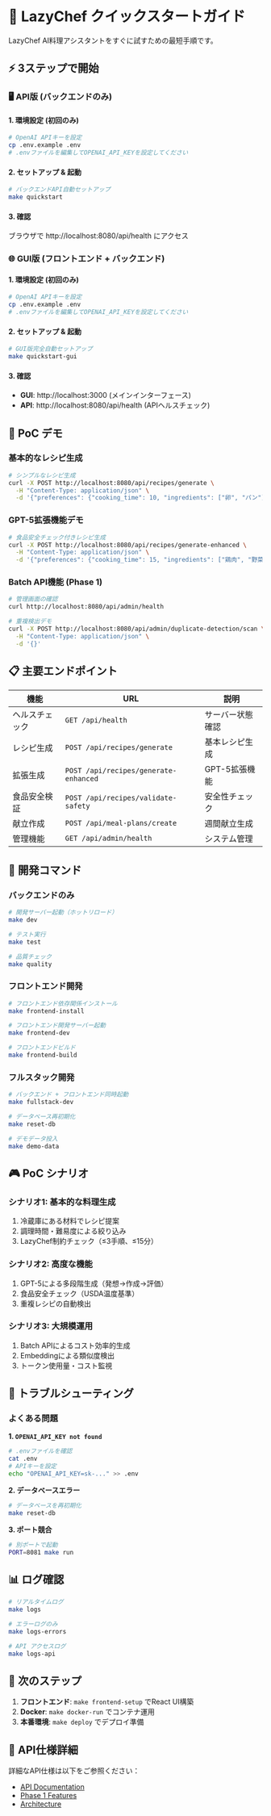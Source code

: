 # 🚀 LazyChef クイックスタートガイド

LazyChef AI料理アシスタントをすぐに試すための最短手順です。

## ⚡ 3ステップで開始

### 🖥️ API版 (バックエンドのみ)

#### 1. 環境設定 (初回のみ)
```bash
# OpenAI APIキーを設定
cp .env.example .env
# .envファイルを編集してOPENAI_API_KEYを設定してください
```

#### 2. セットアップ & 起動
```bash
# バックエンドAPI自動セットアップ
make quickstart
```

#### 3. 確認
ブラウザで http://localhost:8080/api/health にアクセス

### 🌐 GUI版 (フロントエンド + バックエンド)

#### 1. 環境設定 (初回のみ)
```bash
# OpenAI APIキーを設定
cp .env.example .env
# .envファイルを編集してOPENAI_API_KEYを設定してください
```

#### 2. セットアップ & 起動
```bash
# GUI版完全自動セットアップ
make quickstart-gui
```

#### 3. 確認
- **GUI**: http://localhost:3000 (メインインターフェース)
- **API**: http://localhost:8080/api/health (APIヘルスチェック)

## 🎯 PoC デモ

### 基本的なレシピ生成
```bash
# シンプルなレシピ生成
curl -X POST http://localhost:8080/api/recipes/generate \
  -H "Content-Type: application/json" \
  -d '{"preferences": {"cooking_time": 10, "ingredients": ["卵", "パン"]}}'
```

### GPT-5拡張機能デモ
```bash
# 食品安全チェック付きレシピ生成
curl -X POST http://localhost:8080/api/recipes/generate-enhanced \
  -H "Content-Type: application/json" \
  -d '{"preferences": {"cooking_time": 15, "ingredients": ["鶏肉", "野菜"]}}'
```

### Batch API機能 (Phase 1)
```bash
# 管理画面の確認
curl http://localhost:8080/api/admin/health

# 重複検出デモ
curl -X POST http://localhost:8080/api/admin/duplicate-detection/scan \
  -H "Content-Type: application/json" \
  -d '{}'
```

## 📋 主要エンドポイント

| 機能 | URL | 説明 |
|------|-----|------|
| ヘルスチェック | `GET /api/health` | サーバー状態確認 |
| レシピ生成 | `POST /api/recipes/generate` | 基本レシピ生成 |
| 拡張生成 | `POST /api/recipes/generate-enhanced` | GPT-5拡張機能 |
| 食品安全検証 | `POST /api/recipes/validate-safety` | 安全性チェック |
| 献立作成 | `POST /api/meal-plans/create` | 週間献立生成 |
| 管理機能 | `GET /api/admin/health` | システム管理 |

## 🔧 開発コマンド

### バックエンドのみ
```bash
# 開発サーバー起動（ホットリロード）
make dev

# テスト実行
make test

# 品質チェック
make quality
```

### フロントエンド開発
```bash
# フロントエンド依存関係インストール
make frontend-install

# フロントエンド開発サーバー起動
make frontend-dev

# フロントエンドビルド
make frontend-build
```

### フルスタック開発
```bash
# バックエンド + フロントエンド同時起動
make fullstack-dev

# データベース再初期化
make reset-db

# デモデータ投入
make demo-data
```

## 🎮 PoC シナリオ

### シナリオ1: 基本的な料理生成
1. 冷蔵庫にある材料でレシピ提案
2. 調理時間・難易度による絞り込み
3. LazyChef制約チェック（≤3手順、≤15分）

### シナリオ2: 高度な機能
1. GPT-5による多段階生成（発想→作成→評価）
2. 食品安全チェック（USDA温度基準）
3. 重複レシピの自動検出

### シナリオ3: 大規模運用
1. Batch APIによるコスト効率的生成
2. Embeddingによる類似度検出
3. トークン使用量・コスト監視

## 🐛 トラブルシューティング

### よくある問題

**1. `OPENAI_API_KEY not found`**
```bash
# .envファイルを確認
cat .env
# APIキーを設定
echo "OPENAI_API_KEY=sk-..." >> .env
```

**2. データベースエラー**
```bash
# データベースを再初期化
make reset-db
```

**3. ポート競合**
```bash
# 別ポートで起動
PORT=8081 make run
```

## 📊 ログ確認

```bash
# リアルタイムログ
make logs

# エラーログのみ
make logs-errors

# API アクセスログ
make logs-api
```

## 🚀 次のステップ

1. **フロントエンド**: `make frontend-setup` でReact UI構築
2. **Docker**: `make docker-run` でコンテナ運用
3. **本番環境**: `make deploy` でデプロイ準備

## 📝 API仕様詳細

詳細なAPI仕様は以下をご参照ください：
- [API Documentation](./docs/API.md)
- [Phase 1 Features](./docs/PHASE1.md)
- [Architecture](./docs/ARCHITECTURE.md)